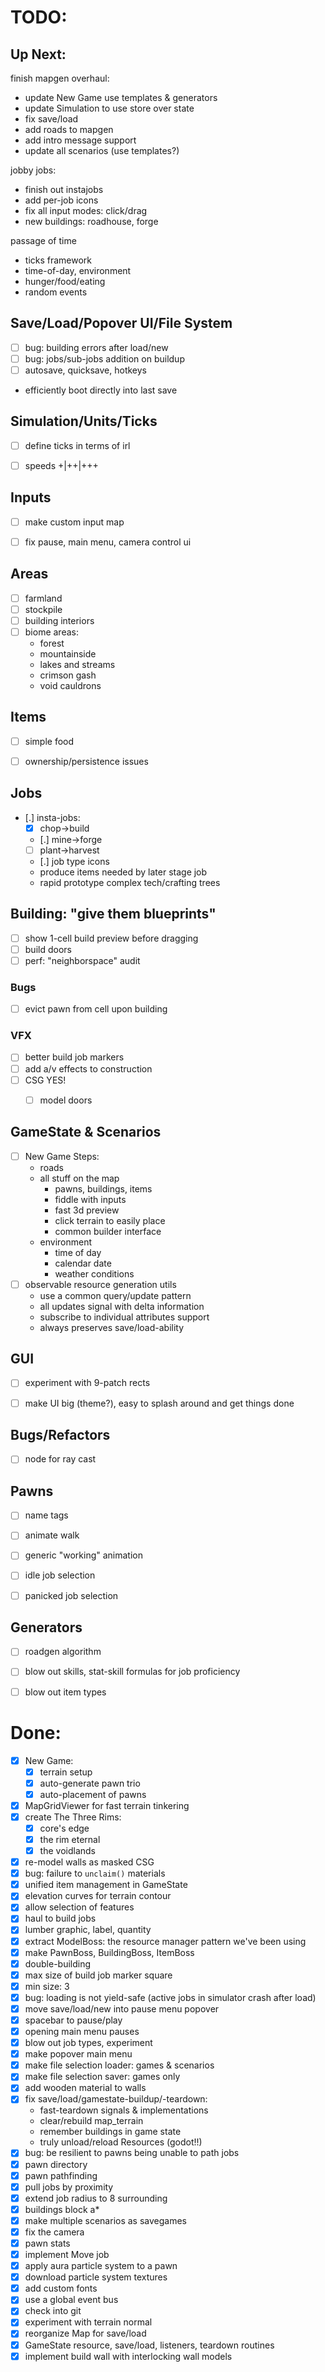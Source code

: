 # TODO:

## Up Next:
finish mapgen overhaul:
  - update New Game use templates & generators
  - update Simulation to use store over state
  - fix save/load
  - add roads to mapgen
  - add intro message support
  - update all scenarios (use templates?)

jobby jobs:
  - finish out instajobs
  - add per-job icons
  - fix all input modes: click/drag
  - new buildings: roadhouse, forge

passage of time
  - ticks framework
  - time-of-day, environment
  - hunger/food/eating
  - random events


## Save/Load/Popover UI/File System
- [ ] bug: building errors after load/new
- [ ] bug: jobs/sub-jobs addition on buildup
- [ ] autosave, quicksave, hotkeys
- efficiently boot directly into last save


## Simulation/Units/Ticks
- [ ] define ticks in terms of irl
- [ ] speeds +|++|+++


## Inputs
- [ ] make custom input map
- [ ] fix pause, main menu, camera control ui


## Areas
- [ ] farmland
- [ ] stockpile
- [ ] building interiors
- [ ] biome areas:
  - forest
  - mountainside
  - lakes and streams
  - crimson gash
  - void cauldrons


## Items
- [ ] simple food
- [ ] ownership/persistence issues


## Jobs
- [.] insta-jobs:
  - [x] chop->build
  - [.] mine->forge
  - [ ] plant->harvest
  - [.] job type icons
  - produce items needed by later stage job
  - rapid prototype complex tech/crafting trees


## Building: "give them blueprints"
- [ ] show 1-cell build preview before dragging
- [ ] build doors
- [ ] perf: "neighborspace" audit
### Bugs
  - [ ] evict pawn from cell upon building
### VFX
  - [ ] better build job markers
  - [ ] add a/v effects to construction
  - [ ] CSG YES!
    - [ ] model doors


## GameState & Scenarios
- [ ] New Game Steps:
  - roads
  - all stuff on the map
    - pawns, buildings, items
    - fiddle with inputs
    - fast 3d preview
    - click terrain to easily place
    - common builder interface
  - environment
    - time of day
    - calendar date
    - weather conditions
- [ ] observable resource generation utils
  - use a common query/update pattern
  - all updates signal with delta information
  - subscribe to individual attributes support
  - always preserves save/load-ability


## GUI
- [ ] experiment with 9-patch rects
- [ ] make UI big (theme?), easy to splash around and get things done


## Bugs/Refactors
- [ ] node for ray cast


## Pawns
- [ ] name tags
- [ ] animate walk
- [ ] generic "working" animation
- [ ] idle job selection
- [ ] panicked job selection


## Generators
- [ ] roadgen algorithm
- [ ] blow out skills, stat-skill formulas for job proficiency
- [ ] blow out item types


# Done:
- [x] New Game:
  - [x] terrain setup
  - [x] auto-generate pawn trio
  - [x] auto-placement of pawns
- [x] MapGridViewer for fast terrain tinkering
- [x] create The Three Rims:
  - [x] core's edge
  - [x] the rim eternal
  - [x] the voidlands
- [x] re-model walls as masked CSG
- [x] bug: failure to `unclaim()` materials
- [x] unified item management in GameState
- [x] elevation curves for terrain contour
- [x] allow selection of features
- [x] haul to build jobs
- [x] lumber graphic, label, quantity
- [x] extract ModelBoss: the resource manager pattern we've been using
- [x] make PawnBoss, BuildingBoss, ItemBoss
- [x] double-building
- [x] max size of build job marker square
- [x] min size: 3
- [x] bug: loading is not yield-safe (active jobs in simulator crash after load)
- [x] move save/load/new into pause menu popover
- [x] spacebar to pause/play
- [x] opening main menu pauses
- [x] blow out job types, experiment
- [x] make popover main menu
- [x] make file selection loader: games & scenarios
- [x] make file selection saver: games only
- [x] add wooden material to walls
- [x] fix save/load/gamestate-buildup/-teardown:
  - fast-teardown signals & implementations
  - clear/rebuild map_terrain
  - remember buildings in game state
  - truly unload/reload Resources (godot!!)
- [x] bug: be resilient to pawns being unable to path jobs
- [x] pawn directory
- [x] pawn pathfinding
- [x] pull jobs by proximity
- [x] extend job radius to 8 surrounding
- [x] buildings block a*
- [x] make multiple scenarios as savegames
- [x] fix the camera
- [x] pawn stats
- [x] implement Move job
- [x] apply aura particle system to a pawn
- [x] download particle system textures
- [x] add custom fonts
- [x] use a global event bus
- [x] check into git
- [x] experiment with terrain normal
- [x] reorganize Map for save/load
- [x] GameState resource, save/load, listeners, teardown routines
- [x] implement build wall with interlocking wall models
